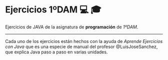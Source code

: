 # Ejercicios 1ºDAM :computer: :mortar_board:

Ejercicios de JAVA de la asignatura de **programación** de *1ºDAM*.

-------------------------------------------------------------

Cada uno de los ejercicios están hechos con la ayuda de *Aprende Ejercicios con Java* que es una especie de manual del profesor @LuisJoseSanchez, que explica Java paso a paso en varias unidades.
